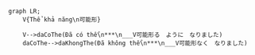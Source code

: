 ﻿```mermaid
graph LR;
    V{Thể khả năng\n可能形}

    V-->daCoThe(Đã có thể\n***\n___V可能形る　ように　なりました)
    daCoThe-->daKhongThe(Đã không thể\n***\n___V可能形なく　なりました)
```